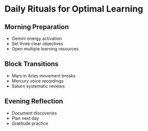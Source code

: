 # Daily Rituals for Optimal Learning

## Morning Preparation
- Gemini energy activation
- Set three clear objectives
- Open multiple learning resources

## Block Transitions
- Mars in Aries movement breaks
- Mercury voice recordings
- Saturn systematic reviews

## Evening Reflection
- Document discoveries
- Plan next day
- Gratitude practice